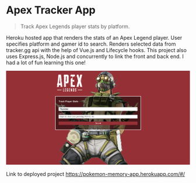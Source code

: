 # Apex Tracker App
> Track Apex Legends player stats by platform.

Heroku hosted app that renders the stats of an Apex Legend player. User specifies platform and gamer id to search. Renders selected data from tracker.gg api with the help of Vue.js and Lifecycle hooks. This project also uses Express.js, Node.js and concurrently to link the front and back end. I had a lot of fun learning this one!

![](apextracker.png)

Link to deployed project https://pokemon-memory-app.herokuapp.com/#/
